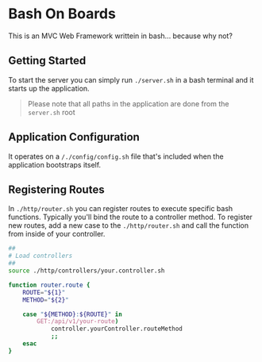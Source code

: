 # Bash On Boards

This is an MVC Web Framework writtein in bash... because why not?

## Getting Started

To start the server you can simply run `./server.sh`  in a bash terminal 
and it starts up the application.

> Please note that all paths in the application are done from the `server.sh` root

## Application Configuration

It operates on a `/./config/config.sh` file that's included when the 
application bootstraps itself.

## Registering Routes

In `./http/router.sh` you can register routes to execute specific bash
functions. Typically you'll bind the route to a controller method. To
register new routes, add a new case to the `./http/router.sh` and call
the function from inside of your controller.

```bash
##
# Load controllers
##
source ./http/controllers/your.controller.sh

function router.route {
    ROUTE="${1}"
    METHOD="${2}"

    case "${METHOD}:${ROUTE}" in
        GET:/api/v1/your-route)
            controller.yourController.routeMethod
            ;;
    esac
}
```